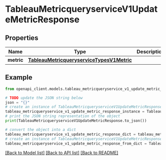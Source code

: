 # TableauMetricqueryserviceV1UpdateMetricResponse


## Properties

Name | Type | Description | Notes
------------ | ------------- | ------------- | -------------
**metric** | [**TableauMetricqueryserviceTypesV1Metric**](TableauMetricqueryserviceTypesV1Metric.md) |  | [optional] 

## Example

```python
from openapi_client.models.tableau_metricqueryservice_v1_update_metric_response import TableauMetricqueryserviceV1UpdateMetricResponse

# TODO update the JSON string below
json = "{}"
# create an instance of TableauMetricqueryserviceV1UpdateMetricResponse from a JSON string
tableau_metricqueryservice_v1_update_metric_response_instance = TableauMetricqueryserviceV1UpdateMetricResponse.from_json(json)
# print the JSON string representation of the object
print(TableauMetricqueryserviceV1UpdateMetricResponse.to_json())

# convert the object into a dict
tableau_metricqueryservice_v1_update_metric_response_dict = tableau_metricqueryservice_v1_update_metric_response_instance.to_dict()
# create an instance of TableauMetricqueryserviceV1UpdateMetricResponse from a dict
tableau_metricqueryservice_v1_update_metric_response_from_dict = TableauMetricqueryserviceV1UpdateMetricResponse.from_dict(tableau_metricqueryservice_v1_update_metric_response_dict)
```
[[Back to Model list]](../README.md#documentation-for-models) [[Back to API list]](../README.md#documentation-for-api-endpoints) [[Back to README]](../README.md)


